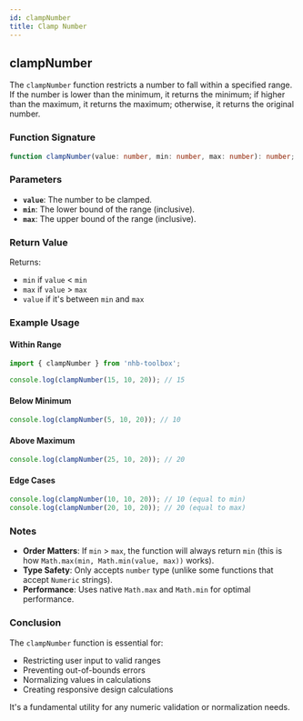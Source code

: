 ```yaml
---
id: clampNumber  
title: Clamp Number  
---
```


## clampNumber  

The `clampNumber` function restricts a number to fall within a specified range. If the number is lower than the minimum, it returns the minimum; if higher than the maximum, it returns the maximum; otherwise, it returns the original number.

### Function Signature  

```typescript
function clampNumber(value: number, min: number, max: number): number;
```

### Parameters  

- **`value`**: The number to be clamped.
- **`min`**: The lower bound of the range (inclusive).
- **`max`**: The upper bound of the range (inclusive).

### Return Value  

Returns:

- `min` if `value` < `min`
- `max` if `value` > `max`
- `value` if it's between `min` and `max`

### Example Usage  

#### Within Range

```typescript
import { clampNumber } from 'nhb-toolbox';

console.log(clampNumber(15, 10, 20)); // 15
```

#### Below Minimum

```typescript
console.log(clampNumber(5, 10, 20)); // 10
```

#### Above Maximum

```typescript
console.log(clampNumber(25, 10, 20)); // 20
```

#### Edge Cases

```typescript
console.log(clampNumber(10, 10, 20)); // 10 (equal to min)
console.log(clampNumber(20, 10, 20)); // 20 (equal to max)
```

### Notes  

- **Order Matters**: If `min` > `max`, the function will always return `min` (this is how `Math.max(min, Math.min(value, max))` works).
- **Type Safety**: Only accepts `number` type (unlike some functions that accept `Numeric` strings).
- **Performance**: Uses native `Math.max` and `Math.min` for optimal performance.

### Conclusion  

The `clampNumber` function is essential for:

- Restricting user input to valid ranges
- Preventing out-of-bounds errors
- Normalizing values in calculations
- Creating responsive design calculations

It's a fundamental utility for any numeric validation or normalization needs.
